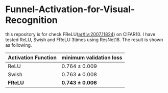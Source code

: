 # Funnel-Activation-for-Visual-Recognition
this repository is for check FReLU([arXiv:2007.11824](https://arxiv.org/abs/2007.11824)) on CIFAR10.
I have tested ReLU, Swish and FReLU 3times using ResNet18. 
The result is shown as following.



|Activation Function|minimum validation loss|
|---|---|
|ReLU|0.764 ± 0.009|
|Swish|0.763 ± 0.008|
|__FReLU__|__0.743 ± 0.006__|

